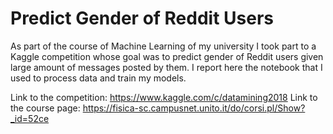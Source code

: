 # Predict Gender of Reddit Users
As part of the course of Machine Learning of my university I took part to a Kaggle competition whose goal was to predict gender of Reddit users given large amount of messages posted by them. 
I report here the notebook that I used to process data and train my models. 

Link to the competition: https://www.kaggle.com/c/datamining2018
Link to the course page: https://fisica-sc.campusnet.unito.it/do/corsi.pl/Show?_id=52ce
